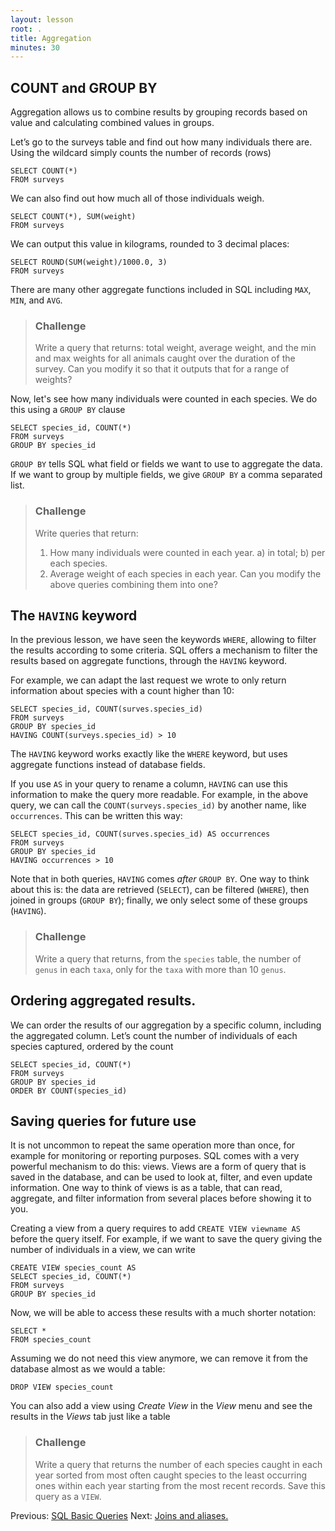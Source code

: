 ```yaml
---
layout: lesson
root: .
title: Aggregation
minutes: 30
---
```


## COUNT and GROUP BY

Aggregation allows us to combine results by grouping records based on value and
calculating combined values in groups.

Let’s go to the surveys table and find out how many individuals there are.
Using the wildcard simply counts the number of records (rows)

    SELECT COUNT(*)
    FROM surveys

We can also find out how much all of those individuals weigh.

    SELECT COUNT(*), SUM(weight)
    FROM surveys

We can output this value in kilograms, rounded to 3 decimal
places:

    SELECT ROUND(SUM(weight)/1000.0, 3)
    FROM surveys

There are many other aggregate functions included in SQL including
`MAX`, `MIN`, and `AVG`.

> ### Challenge
>
> Write a query that returns: total weight, average weight, and the min and max weights for all animals caught over the duration of the survey. Can you modify it so that it outputs that for a range of weights?


Now, let's see how many individuals were counted in each species. We do this
using a `GROUP BY` clause

    SELECT species_id, COUNT(*)
    FROM surveys
    GROUP BY species_id

`GROUP BY` tells SQL what field or fields we want to use to aggregate the data.
If we want to group by multiple fields, we give `GROUP BY` a comma separated list.

> ### Challenge
>
> Write queries that return:
>
> 1. How many individuals were counted in each year.
a) in total;
b) per each species.
> 2. Average weight of each species in each year.
Can you modify the above queries combining them into one?

## The `HAVING` keyword

In the previous lesson, we have seen the keywords `WHERE`, allowing to
filter the results according to some criteria. SQL offers a mechanism to
filter the results based on aggregate functions, through the `HAVING` keyword.

For example, we can adapt the last request we wrote to only return information
about species with a count higher than 10:

    SELECT species_id, COUNT(surves.species_id)
    FROM surveys
    GROUP BY species_id
    HAVING COUNT(surveys.species_id) > 10

The `HAVING` keyword works exactly like the `WHERE` keyword, but uses
aggregate functions instead of database fields.

If you use `AS` in your query to rename a column, `HAVING` can use this
information to make the query more readable. For example, in the above
query, we can call the `COUNT(surveys.species_id)` by another name, like
`occurrences`. This can be written this way:

    SELECT species_id, COUNT(surves.species_id) AS occurrences
    FROM surveys
    GROUP BY species_id
    HAVING occurrences > 10

Note that in both queries, `HAVING` comes *after* `GROUP BY`. One way to
think about this is: the data are retrieved (`SELECT`), can be filtered
(`WHERE`), then joined in groups (`GROUP BY`); finally, we only select some
of these groups (`HAVING`).

> ### Challenge
>
> Write a query that returns, from the `species` table, the number of
`genus` in each `taxa`, only for the `taxa` with more than 10 `genus`.

## Ordering aggregated results.

We can order the results of our aggregation by a specific column, including
the aggregated column.  Let’s count the number of individuals of each
species captured, ordered by the count

    SELECT species_id, COUNT(*)
    FROM surveys
    GROUP BY species_id
    ORDER BY COUNT(species_id)


## Saving queries for future use

It is not uncommon to repeat the same operation more than once, for example
for monitoring or reporting purposes. SQL comes with a very powerful mechanism
to do this: views. Views are a form of query that is saved in the database,
and can be used to look at, filter, and even update information. One way to
think of views is as a table, that can read, aggregate, and filter information
from several places before showing it to you.

Creating a view from a query requires to add `CREATE VIEW viewname AS`
before the query itself. For example, if we want to save the query giving
the number of individuals in a view, we can write

    CREATE VIEW species_count AS
    SELECT species_id, COUNT(*)
    FROM surveys
    GROUP BY species_id

Now, we will be able to access these results with a much shorter notation:

    SELECT *
    FROM species_count

Assuming we do not need this view anymore, we can remove it from the database
almost as we would a table:

    DROP VIEW species_count

You can also add a view using *Create View* in the *View* menu and see the
results in the *Views* tab just like a table

> ### Challenge
>
> Write a query that returns the number of each species
caught in each year sorted from most often caught species to the least
occurring ones within each year starting from the most recent records. Save
this query as a `VIEW`.

Previous: [SQL Basic Queries](01-sql-basic-queries.html) Next: [Joins and aliases.](03-sql-joins-aliases.html)
